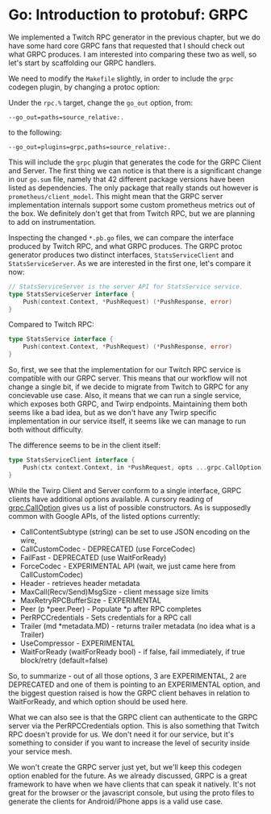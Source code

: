 # Go: Introduction to protobuf: GRPC

We implemented a Twitch RPC generator in the previous chapter, but we
do have some hard core GRPC fans that requested that I should check out
what GRPC produces. I am interested into comparing these two as well,
so let's start by scaffolding our GRPC handlers.

We need to modify the `Makefile` slightly, in order to include the `grpc`
codegen plugin, by changing a protoc option:

Under the `rpc.%` target, change the `go_out` option, from:

~~~text
--go_out=paths=source_relative:.
~~~

to the following:

~~~
--go_out=plugins=grpc,paths=source_relative:.
~~~

This will include the `grpc` plugin that generates the code for the GRPC
Client and Server. The first thing we can notice is that there is a significant
change in our `go.sum` file, namely that 42 different package versions have
been listed as dependencies. The only package that really stands out however
is `prometheus/client_model`. This might mean that the GRPC server implementation
internals support some custom prometheus metrics out of the box. We definitely
don't get that from Twitch RPC, but we are planning to add on instrumentation.

Inspecting the changed `*.pb.go` files, we can compare the interface produced
by Twitch RPC, and what GRPC produces. The GRPC protoc generator produces two
distinct interfaces, `StatsServiceClient` and `StatsServiceServer`. As we are
interested in the first one, let's compare it now:

~~~go
// StatsServiceServer is the server API for StatsService service.
type StatsServiceServer interface {
	Push(context.Context, *PushRequest) (*PushResponse, error)
}
~~~

Compared to Twitch RPC:

~~~go
type StatsService interface {
	Push(context.Context, *PushRequest) (*PushResponse, error)
}
~~~

So, first, we see that the implementation for our Twitch RPC service is
compatible with our GRPC server. This means that our workflow will not
change a single bit, if we decide to migrate from Twitch to GRPC for any
concievable use case. Also, it means that we can run a single service,
which exposes both GRPC, and Twirp endpoints. Maintaining them both seems
like a bad idea, but as we don't have any Twirp specific implementation
in our service itself, it seems like we can manage to run both without
difficulty.

The difference seems to be in the client itself:

~~~go
type StatsServiceClient interface {
	Push(ctx context.Context, in *PushRequest, opts ...grpc.CallOption) (*PushResponse, error)
}
~~~

While the Twirp Client and Server conform to a single interface, GRPC
clients have additional options available. A cursory reading of [grpc.CallOption](https://godoc.org/google.golang.org/grpc#CallOption)
gives us a list of possible constructors. As is supposedly common with Google
APIs, of the listed options currently:

- CallContentSubtype (string) can be set to use JSON encoding on the wire,
- CallCustomCodec - DEPRECATED (use ForceCodec)
- FailFast - DEPRECATED (use WaitForReady)
- ForceCodec - EXPERIMENTAL API (wait, we just came here from CallCustomCodec)
- Header - retrieves header metadata
- MaxCall(Recv/Send)MsgSize - client message size limits
- MaxRetryRPCBufferSize - EXPERIMENTAL
- Peer (p *peer.Peer) - Populate *p after RPC completes
- PerRPCCredentials - Sets credentials for a RPC call
- Trailer (md *metadata.MD) - returns trailer metadata (no idea what is a Trailer)
- UseCompressor - EXPERIMENTAL
- WaitForReady (waitForReady bool) - if false, fail immediately, if true block/retry (default=false)

So, to summarize - out of all those options, 3 are EXPERIMENTAL, 2 are DEPRECATED and one of
them is pointing to an EXPERIMENTAL option, and the biggest question raised is how the GRPC
client behaves in relation to WaitForReady, and which option should be used here.

What we can also see is that the GRPC client can authenticate to the GRPC server via
the PerRPCCredentials option. This is also something that Twitch RPC doesn't provide for us.
We don't need it for our service, but it's something to consider if you want to increase
the level of security inside your service mesh.

We won't create the GRPC server just yet, but we'll keep this codegen option enabled for the future.
As we already discussed, GRPC is a great framework to have when we have clients that can speak
it natively. It's not great for the browser or the javascript console, but using the proto files
to generate the clients for Android/iPhone apps is a valid use case.